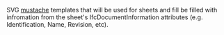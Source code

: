 SVG [mustache](https://mustache.github.io/) templates that will be used for sheets and fill be filled with infromation from the sheet's IfcDocumentInformation attributes (e.g. Identification, Name, Revision, etc).
